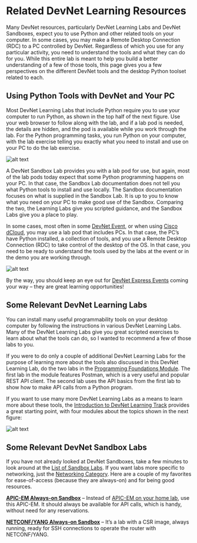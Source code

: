 # Related DevNet Learning Resources

Many DevNet resources, particularly DevNet Learning Labs and DevNet Sandboxes, expect you to use Python and other related tools on your computer. In some cases, you may make a Remote Desktop Connection (RDC) to a PC controlled by DevNet. Regardless of which you use for any particular activity, you need to understand the tools and what they can do for you. While this entire lab is meant to help you build a better understanding of a few of those tools, this page gives you a few perspectives on the different DevNet tools and the desktop Python toolset related to each.

## Using Python Tools with DevNet and Your PC

Most DevNet Learning Labs that include Python require you to use your computer to run Python, as shown in the top half of the next figure. Use your web browser to follow along with the lab, and if a lab pod is needed, the details are hidden, and the pod is available while you work through the lab. For the Python programming tasks, you run Python on your computer, with the lab exercise telling you exactly what you need to install and use on your PC to do the lab exercise.

![alt text](/posts/files/02-postman-03-home-lab-postman-etc/assets/images/desktop-3-03.png)

A DevNet Sandbox Lab provides you with a lab pod for use, but again, most of the lab pods today expect that some Python programming happens on your PC. In that case, the Sandbox Lab documentation does not tell you what Python tools to install and use locally. The Sandbox documentation focuses on what is supplied in the Sandbox Lab. It is up to you to know what you need on your PC to make good use of the Sandbox. Comparing the two, the Learning Labs give you scripted guidance, and the Sandbox Labs give you a place to play.

In some cases, most often in some [DevNet Event](http://devnetevents.cisco.com/), or when using [Cisco dCloud](http://dcloud.cisco.com/), you may use a lab pod that includes PCs. In that case, the PC’s have Python installed, a collection of tools, and you use a Remote Desktop Connection (RDC) to take control of the desktop of the OS. In that case, you need to be ready to understand the tools used by the labs at the event or in the demo you are working through.

![alt text](/posts/files/02-postman-03-home-lab-postman-etc/assets/images/desktop-3-04.png)

By the way, you should keep an eye out for [DevNet Express Events](http://devnetevents.cisco.com/) coming your way – they are great learning opportunities!

## Some Relevant DevNet Learning Labs

You can install many useful programmability tools on your desktop computer by following the instructions in various DevNet Learning Labs. Many of the DevNet Learning Labs give you great scripted exercises to learn about what the tools can do, so I wanted to recommend a few of those labs to you.

If you were to do only a couple of additional DevNet Learning Labs for the purpose of learning more about the tools also discussed in this DevNet Learning Lab, do the two labs in the [Programming Foundations Module](https://learninglabs.cisco.com/modules/programming-found). The first lab in the module features Postman, which is a very useful and popular REST API client. The second lab uses the API basics from the first lab to show how to make API calls from a Python program.

If you want to use many more DevNet Learning Labs as a means to learn more about these tools, the [Introduction to DevNet Learning Track](https://learninglabs.cisco.com/tracks/devnet-beginner) provides a great starting point, with four modules about the topics shown in the next figure:

![alt text](/posts/files/02-postman-03-home-lab-postman-etc/assets/images/desktop-3-05.png)

## Some Relevant DevNet Sandbox Labs

If you have not already looked at DevNet Sandboxes, take a few minutes to look around at the [List of Sandbox Labs](https://devnetsandbox.cisco.com/RM/Topology). If you want labs more specific to networking, just the [Networking Category](https://devnetsandbox.cisco.com/RM/Topology?c=14ec7ccf-2988-474e-a135-1e90b9bc6caf). Here are a couple of my favorites for ease-of-access (because they are always-on) and for being good resources.

[**APIC-EM Always-on Sandbox**](https://devnetsandbox.cisco.com/RM/Diagram/Index/2e0f9525-5f46-4f46-973e-0f0c1bf934fa?diagramType=Topology) – Instead of [APIC-EM on your home lab](https://learninglabs.cisco.com/modules/home-lab-network), use this APIC-EM. It should always be available for API calls, which is handy, without need for any reservations.

[**NETCONF/YANG Always-on Sandbox**](https://devnetsandbox.cisco.com/RM/Diagram/Index/27d9747a-db48-4565-8d44-df318fce37ad?diagramType=Topology) – It’s a lab with a CSR image, always running, ready for SSH connections to operate the router with NETCONF/YANG.



